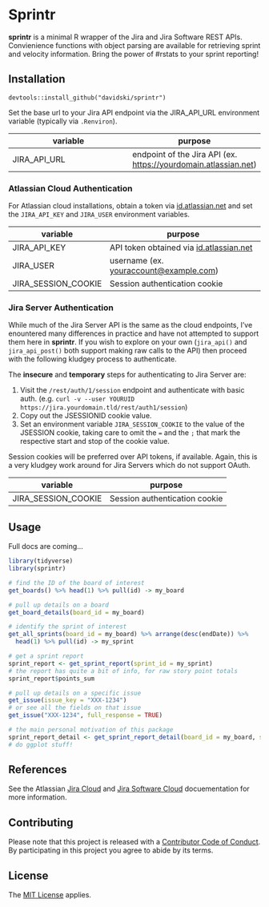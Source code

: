 <!-- README.md is generated from README.Rmd. Please edit that file -->

Sprintr
=======

**sprintr** is a minimal R wrapper of the Jira and Jira Software REST
APIs. Convienience functions with object parsing are available for
retrieving sprint and velocity information. Bring the power of \#rstats
to your sprint reporting!

Installation
------------

`devtools::install_github("davidski/sprintr")`

Set the base url to your Jira API endpoint via the JIRA\_API\_URL
environment variable (typically via `.Renviron`).

<table>
<colgroup>
<col style="width: 52%" />
<col style="width: 47%" />
</colgroup>
<thead>
<tr class="header">
<th>variable</th>
<th>purpose</th>
</tr>
</thead>
<tbody>
<tr class="odd">
<td>JIRA_API_URL</td>
<td>endpoint of the Jira API (ex. <a href="https://yourdomain.atlassian.net" class="uri">https://yourdomain.atlassian.net</a>)</td>
</tr>
</tbody>
</table>

### Atlassian Cloud Authentication

For Atlassian cloud installations, obtain a token via
[id.atlassian.net](https://id.atlassian.net) and set the `JIRA_API_KEY`
and `JIRA_USER` environment variables.

| variable              | purpose                                                                                           |
|-----------------------|---------------------------------------------------------------------------------------------------|
| JIRA\_API\_KEY        | API token obtained via [id.atlassian.net](https://id.atlassian.net)                               |
| JIRA\_USER            | username (ex. <a href="mailto:youraccount@example.com" class="email">youraccount@example.com</a>) |
| JIRA\_SESSION\_COOKIE | Session authentication cookie                                                                     |

### Jira Server Authentication

While much of the Jira Server API is the same as the cloud endpoints,
I’ve enountered many differences in practice and have not attempted to
support them here in **sprintr**. If you wish to explore on your own
(`jira_api()` and `jira_api_post()` both support making raw calls to the
API) then proceed with the following kludgey process to authenticate.

The **insecure** and **temporary** steps for authenticating to Jira
Server are:

1.  Visit the `/rest/auth/1/session` endpoint and authenticate with
    basic auth.
    (e.g. `curl -v --user YOURUID https://jira.yourdomain.tld/rest/auth1/session`)
2.  Copy out the JSESSIONID cookie value.
3.  Set an environment variable `JIRA_SESSION_COOKIE` to the value of
    the JSESSION cookie, taking care to omit the `=` and the `;` that
    mark the respective start and stop of the cookie value.

Session cookies will be preferred over API tokens, if available. Again,
this is a very kludgey work around for Jira Servers which do not support
OAuth.

| variable              | purpose                       |
|-----------------------|-------------------------------|
| JIRA\_SESSION\_COOKIE | Session authentication cookie |

Usage
-----

Full docs are coming…

``` r
library(tidyverse)
library(sprintr)

# find the ID of the board of interest
get_boards() %>% head(1) %>% pull(id) -> my_board

# pull up details on a board
get_board_details(board_id = my_board)

# identify the sprint of interest
get_all_sprints(board_id = my_board) %>% arrange(desc(endDate)) %>% 
  head(1) %>% pull(id) -> my_sprint

# get a sprint report
sprint_report <- get_sprint_report(sprint_id = my_sprint)
# the report has quite a bit of info, for raw story point totals
sprint_report$points_sum

# pull up details on a specific issue
get_issue(issue_key = "XXX-1234")
# or see all the fields on that issue
get_issue("XXX-1234", full_response = TRUE)

# the main personal motivation of this package
sprint_report_detail <- get_sprint_report_detail(board_id = my_board, sprint_id = my_sprint)
# do ggplot stuff!
```

References
----------

See the Atlassian [Jira
Cloud](https://developer.atlassian.com/cloud/jira/platform/rest) and
[Jira Software
Cloud](https://docs.atlassian.com/jira-software/REST/cloud)
docuementation for more information.

Contributing
------------

Please note that this project is released with a [Contributor Code of
Conduct](CONDUCT.md). By participating in this project you agree to
abide by its terms.

License
-------

The [MIT License](LICENSE) applies.
